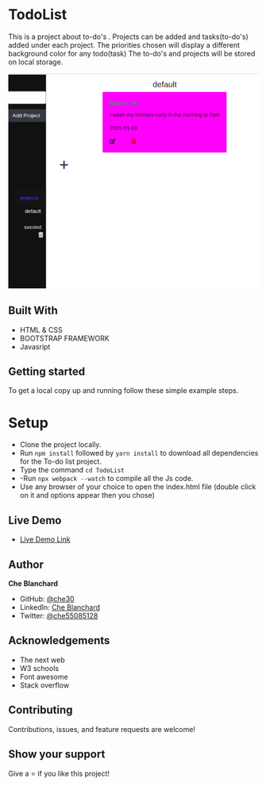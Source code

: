 # TodoList
This is a project about to-do's . Projects can be added and tasks(to-do's) added under each project.  The priorities chosen will display a different background color for any todo(task)  The to-do's and projects will be stored on local storage.
 
![screenshot](./dist/assets/images/todoshotOne.png)

## Built With

- HTML & CSS
- BOOTSTRAP FRAMEWORK
- Javasript

## Getting started
   To get a local copy up and running follow these simple example steps.
# Setup
- Clone the project locally.
- Run `npm install` followed by  `yarn install` to download all dependencies for the To-do list project.
- Type the command `cd TodoList`
- -Run `npx webpack --watch` to compile all the Js code.
- Use any browser of your choice to open the index.html file (double click on it and options appear then you chose)

## Live Demo

- [Live Demo Link](https://che30.github.io/TodoList/)
 

## Author
**Che Blanchard**
- GitHub: [@che30](https://github.com/che30)
- LinkedIn: [Che Blanchard](https://www.linkedin.com/in/che-nsoh-9455271b0/)
- Twitter: [@che55085128](https://twitter.com/che55085128)


## Acknowledgements
- The next web
- W3 schools
- Font awesome
- Stack overflow

##  Contributing

Contributions, issues, and feature requests are welcome!

## Show your support

Give a ⭐️ if you like this project!
